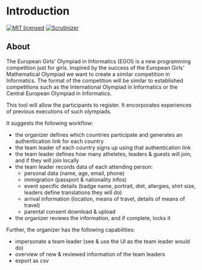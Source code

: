 # Introduction
[![MIT licensed](https://img.shields.io/badge/license-MIT-blue.svg)](./LICENSE) 
[![Scrutinizer](https://scrutinizer-ci.com/g/famoser/egoi-registration/badges/quality-score.png?b=master)](https://scrutinizer-ci.com/g/famoser/egoi-registration/?branch=master)

## About
The European Girls' Olympiad in Informatics (EGOI) is a new programming competition just for girls. Inspired by the success of the European Girls' Mathematical Olympiad we want to create a similar competition in Informatics. The format of the competition will be similar to established competitions such as the International Olympiad in Informatics or the Central European Olympiad in Informatics.

This tool will allow the participants to register. It encorporates experiences of previous executions of such olympiads.

It suggests the following workflow:
- the organizer defines which countries participate and generates an authentication link for each country
- the team leader of each country signs up using that authentication link
- the team leader defines how many atheletes, leaders & guests will join, and if they will join locally
- the team leader records data of each attending person: 
    - personal data (name, age, email, phone)
    - immigration (passport & nationality infos)
    - event specific details (badge name, portrait, diet, allergies, shirt size, leaders define translations they will do)
    - arrival information (location, means of travel, details of means of travel)
    - parental consent download & upload
- the organizer reviews the information, and if complete, locks it

Further, the organizer has the following capabilities:
- impersonate a team leader (see & use the UI as the team leader would do)
- overview of new & reviewed information of the team leaders
- export as csv
